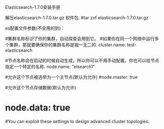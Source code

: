 Elasticsearch-1.7.0安装手册

解压elasticsearch-1.7.0.tar.gz 软件包.
#tar zxf elasticsearch-1.7.0.tar.gz


es配置文件参数(不全用的到)：

#集群名称标识了你的集群，自动探查会用到它。
#如果你在同一个网络中运行多个集群，那就要确保你的集群名称是独一无二的.
cluster.name: test-elasticsearch


#节点名称会在启动的时候自动生成，所以你可以不用手动配置。你也可以给节点指定一个特定的名称.
node.name: "elsearch1"

#允许这个节点被选举为一个主节点(默认为允许)
#node.master: true

#允许这个节点存储数据(默认为允许)
# node.data: true

#You can exploit these settings to design advanced cluster topologies.


